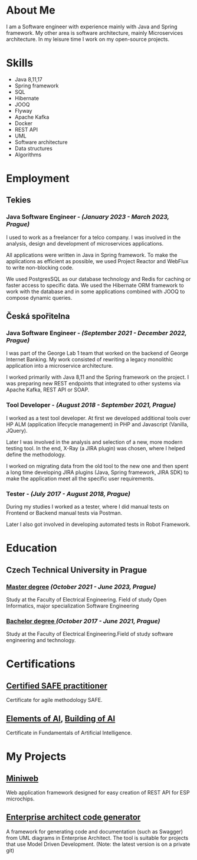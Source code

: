 # About Me
I am a Software engineer with experience mainly with Java and Spring
framework. My other area is software architecture, mainly Microservices
architecture. In my leisure time I work on my open-source projects.

# Skills
* Java 8,11,17
* Spring framework
* SQL
* Hibernate
* JOOQ
* Flyway
* Apache Kafka
* Docker
* REST API
* UML
* Software architecture
* Data structures
* Algorithms

# Employment

## Tekies
### Java Software Engineer - *(January 2023 - March 2023, Prague)* 

I used to work as a freelancer for a telco company. I was involved in the analysis, design and development of microservices applications.

All applications were written in Java in Spring framework. To make the applications as efficient as possible, we used Project Reactor and WebFlux to write non-blocking code.

We used PostgresSQL as our database technology and Redis for caching or faster access to specific data.
We used the Hibernate ORM framework to work with the database and in some applications combined with JOOQ to compose dynamic queries.

## Česká spořitelna
### Java Software Engineer - *(September 2021 - December 2022, Prague)* 
I was part of the George Lab 1 team that worked on the backend of George Internet Banking. My work consisted of rewriting a legacy monolithic application into a microservice architecture.

I worked primarily with Java 8,11 and the Spring framework on the project. I was preparing new REST endpoints that integrated to other systems via Apache Kafka, REST API or SOAP.

### Tool Developer - *(August 2018 - September 2021, Prague)*  
I worked as a test tool developer. At first we developed additional tools over HP ALM (application lifecycle management) in PHP and Javascript (Vanilla, JQuery).

Later I was involved in the analysis and selection of a new, more modern testing tool. In the end, X-Ray (a JIRA plugin) was chosen, where I helped define the methodology.

I worked on migrating data from the old tool to the new one and then spent a long time developing JIRA plugins (Java, Spring framework, JIRA SDK) to make the application meet all the specific user requirements.

### Tester - *(July 2017 - August 2018, Prague)* 
During my studies I worked as a tester, where I did manual tests on Frontend or Backend manual tests via Postman.

Later I also got involved in developing automated tests in Robot Framework. 


# Education
## Czech Technical University in Prague
### [Master degree](https://dspace.cvut.cz/handle/10467/109230) *(October 2021 - June 2023, Prague)*
Study at the Faculty of Electrical Engineering. Field of study Open
Informatics, major specialization Software Engineering

### [Bachelor degree ](https://dspace.cvut.cz/handle/10467/94750) *(October 2017 - June 2021, Prague)*
Study at the Faculty of Electrical Engineering.Field of study software
engineering and technology.



# Certifications
## [Certified SAFE practitioner](https://www.credly.com/badges/0b8be090-b01e-492f-aaf8-bd83e9d86a88/linked_in_profile)
Certificate for agile methodology SAFE.

## [Elements of AI](https://certificates.mooc.fi/validate/epj87ieiyxm), [Building of AI](https://certificates.mooc.fi/validate/int3et5qo9f)
Certificate in Fundamentals of Artificial Intelligence.



# My Projects
## [Miniweb](https://github.com/mmasata/miniweb)
Web application framework designed for easy creation of REST API for
ESP microchips.

## [Enterprise architect code generator](https://github.com/mmasata/enterprise-architect-code-generator)
A framework for generating code and documentation (such as Swagger)
from UML diagrams in Enterprise Architect. The tool is suitable for
projects that use Model Driven Development. (Note: the latest version is
on a private git)